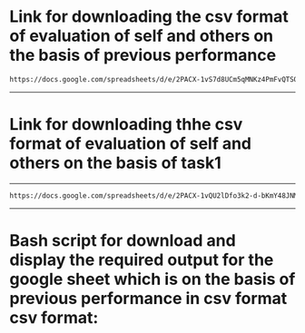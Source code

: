 # **Link for downloading the csv format of evaluation of self and others on the basis of previous performance**
```sh
https://docs.google.com/spreadsheets/d/e/2PACX-1vS7d8UCm5qMNKz4PmFvQTSOcsmf-pVwmeNL88oAU51rdAup_GpnWC6ASrCLb4oD5grzS97Xbxf4uXiH/pub?output=csv
```
--------
# **Link for downloading thhe csv format of evaluation of self and others on the basis of task1**
------
```sh
https://docs.google.com/spreadsheets/d/e/2PACX-1vQU2lDfo3k2-d-bKmY48JNMTrZ7jah4AmhKD1ED-i9WG5_R7WqAx6h8uKZR7VwIebUajDVYjDtcTQK4/pub?output=csv
```
--------
# **Bash script for download and display the required output for the google sheet which is on the basis of previous performance in csv format csv format:**




 
